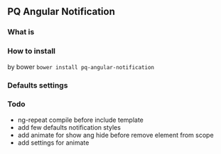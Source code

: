 ## PQ Angular Notification

### What is



### How to install

by bower
`bower install pq-angular-notification`

### Defaults settings



### Todo
  - ng-repeat compile before include template
  - add few defaults notification styles
  - add animate for show ang hide before remove element from scope
  - add settings for animate
